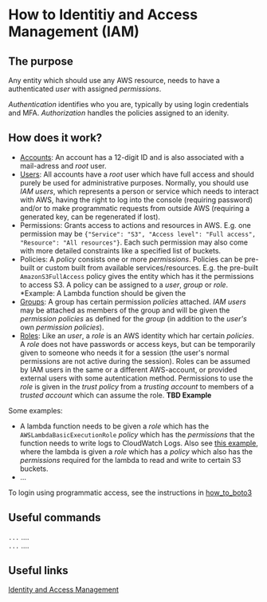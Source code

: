 # How to Identitiy and Access Management (IAM)

## The purpose
Any entity which should use any AWS resource, needs to have a authenticated *user* with assigned *permissions*.

*Authentication* identifies who you are, typically by using login credentials and MFA.
*Authorization* handles the policies assigned to an idenity.  

## How does it work?
- [Accounts](https://docs.aws.amazon.com/IAM/latest/UserGuide/id_root-user.html): An account has a 12-digit ID and is also associated with a mail-adress and *root* user.
- [Users](https://docs.aws.amazon.com/IAM/latest/UserGuide/id_users.html): All accounts have a *root* user which have full access and should purely be used for administrative purposes. Normally, you should use *IAM users*, which represents a person or service which needs to interact with AWS, having the right to log into the console (requiring password) and/or to make programmatic requests from outside AWS (requiring a generated key, can be regenerated if lost). 
- Permissions: Grants access to actions and resources in AWS. E.g. one permission may be `{"Service": "S3", "Access level": "Full access", "Resource": "All resources"}`. Each such permission may also come with more detailed constraints like a specified list of buckets.
- Policies: A *policy* consists one or more *permissions*. Policies can be pre-built or custom built from available services/resources. E.g. the pre-built `AmazonS3FullAccess` policy gives the entity which has it the permissions to access S3. A policy can be assigned to a *user*, *group* or *role*.  *Example: A Lambda function should be given the 
- [Groups](https://docs.aws.amazon.com/IAM/latest/UserGuide/id_groups.html): A group has certain permission *policies* attached. *IAM users* may be attached as members of the group and will be given the *permission policies* as defined for the *group* (in addition to the *user's* own *permission policies*).
- [Roles](https://docs.aws.amazon.com/IAM/latest/UserGuide/id_roles.html): Like an *user*, a *role* is an AWS identity which har certain *policies*. A *role* does not have passwords or access keys, but can be temporarily given to someone who needs it for a session (the user's normal permissions are not active during the session). Roles can be assumed by IAM users in the same or a different AWS-account, or provided external users with some autentication method. Permissions to use the *role* is given in the *trust policy* from a *trusting account* to members of a *trusted account* which can assume the role. **TBD Example** 

Some examples:  
- A lambda function needs to be given a *role* which has the `AWSLambdaBasicExecutionRole` *policy* which has the *permissions* that the function needs to write logs to CloudWatch Logs.  Also see [this example](https://docs.aws.amazon.com/lambda/latest/dg/with-s3-example.html), where the lambda is given a *role* which has a *policy* which also has the *permissions* required for the lambda to read and write to certain S3 buckets.
- ...

To login using programmatic access, see the instructions in [how_to_boto3](../how_to_boto3/README.md)

## Useful commands
`...`  ....  
`...`  ....  

## Useful links
[Identity and Access Management](https://docs.aws.amazon.com/IAM/latest/UserGuide/introduction.html)
